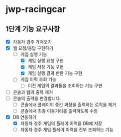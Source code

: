 # jwp-racingcar

## 1단계 기능 요구사항

- [x] 자동차 경주 가져오기
- [x] 웹 요청/응답 구현하기
    - [ ] 게임 실행 기능
        - [x] 게임 실행 요청 구현
        - [x] 게임 저장 기능 구현
        - [x] 게임 실행 결과 반환 기능 구현
    - [ ] 게임 이력 조회 기능
        - [ ] 이전 게임의 결과들을 조회하는 기능 구현
- [ ] 콘솔과 웹의 중복 제거
- [ ] 콘솔의 출력을 변경합니다.
    - [ ] 콘솔에서 플레이의 중간 과정을 출력하는 로직을 제거
    - [ ] 콘솔에서 최종 이동거리를 출력하도록 수정
- [x] DB 연동하기
    - [x] 자동차 경주 게임의 플레이 이력을 DB에 저장
    - [ ] 자동차 경주 게임 플레이 이력을 전부 조회하는 기능
